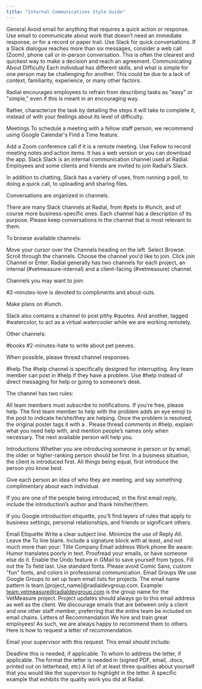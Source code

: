 ```yaml
---
title: "Internal Communications Style Guide"
---
```


General
Avoid email for anything that requires a quick action or response.
Use email to communicate about work that doesn’t need an immediate response, or for a record or paper trail.
Use Slack for quick conversations.
If a Slack dialogue reaches more than six messages, consider a web call (Zoom), phone call or in-person conversation. This is often the clearest and quickest way to make a decision and reach an agreement.
Communicating About Difficulty
Each individual has different skills, and what is simple for one person may be challenging for another. This could be due to a lack of context, familiarity, experience, or many other factors.

Radial encourages employees to refrain from describing tasks as "easy" or "simple," even if this is meant in an encouraging way.

Rather, characterize the task by detailing the steps it will take to complete it, instead of with your feelings about its level of difficulty.

Meetings
To schedule a meeting with a fellow staff person, we recommend using Google Calendar's Find a Time feature.

Add a Zoom conference call if it is a remote meeting.
Use Fellow to record meeting notes and action items. It has a web version or you can download the app.
Slack
Slack is an internal communication channel used at Radial. Employees and some clients and friends are invited to join Radial’s Slack.

In addition to chatting, Slack has a variety of uses, from running a poll, to doing a quick call, to uploading and sharing files.

Conversations are organized in channels.

There are many Slack channels at Radial, from #pets to #lunch, and of course more business-specific ones. Each channel has a description of its purpose. Please keep conversations in the channel that is most relevant to them.

To browse available channels:

Move your cursor over the Channels heading on the left.
Select Browse. Scroll through the channels.
Choose the channel you'd like to join.
Click join Channel or Enter.
Radial generally has two channels for each project, an internal (#vetmeasure-internal) and a client-facing (#vetmeasure) channel.

Channels you may want to join:

#2-minutes-love is devoted to compliments and shout-outs.


Make plans on #lunch.

Slack also contains a channel to post pithy #quotes. And another, tagged #watercolor, to act as a virtual watercooler while we are working remotely.

Other channels:

#books
#2-minutes-hate to write about pet peeves.

When possible, please thread channel responses.

#help
The #help channel is specifically designed for interrupting. Any team member can post in #help if they have a problem. Use #help instead of direct messaging for help or going to someone’s desk.

The channel has two rules:

All team members must subscribe to notifications.
If you’re free, please help. The first team member to help with the problem adds an eye emoji to the post to indicate he/she/they are helping. Once the problem is resolved, the original poster tags it with a .
Please thread comments in #help, explain what you need help with, and mention people’s names only when necessary. The next available person will help you.

Introductions
Whether you are introducing someone in person or by email, the older or higher-ranking person should be first. In a business situation, the client is introduced first. All things being equal, first introduce the person you know best.

Give each person an idea of who they are meeting, and say something complimentary about each individual.


If you are one of the people being introduced, in the first email reply, include the introduction’s author and thank him/her/them.


If you Google introduction etiquette, you’ll find layers of rules that apply to business settings, personal relationships, and friends or significant others.

Email Etiquette
Write a clear subject line.
Minimize the use of Reply All.
Leave the To line blank.
Include a signature block with at least, and not much more than your:
Title
Company
Email address
Work phone
Be aware: Humor translates poorly in text.
Proofread your emails, or have someone else do it.
Enable the Undo feature in GMail to save yourself from typos.
Fill out the To field last.
Use standard fonts.
Please avoid Comic Sans, custom "fun" fonts, and colors in professional communication.
Email Groups
We use Google Groups to set up team email lists for projects.
The email name pattern is team.[project_name]@radialdevgroup.com. Example: team.vetmeasure@radialdevgroup.com is the group name for the VetMeasure project.
Project updates should always go to this email address as well as the client. We discourage emails that are between only a client and one other staff member, preferring that the entire team be included on email chains.
Letters of Recommendation
We hire and train great employees! As such, we are always happy to recommend them to others. Here is how to request a letter of recommendation.

Email your supervisor with this request. This email should include:

Deadline this is needed, if applicable.
To whom to address the letter, if applicable.
The format the letter is needed in (signed PDF, email, .docx, printed out on letterhead, etc)
A list of at least three qualities about yourself that you would like the supervisor to highlight in the letter.
A specific example that exhibits the quality work you did at Radial.
